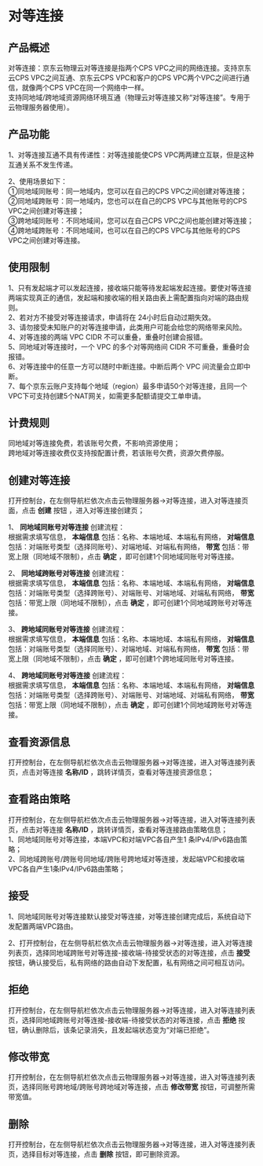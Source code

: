 # 对等连接

## 产品概述

对等连接：京东云物理云对等连接是指两个CPS VPC之间的网络连接。支持京东云CPS VPC之间互通、京东云CPS VPC和客户的CPS VPC两个VPC之间进行通信，就像两个CPS VPC在同一个网络中一样。<br/>
支持同地域/跨地域资源网络环境互通（物理云对等连接又称“对等连接”。专用于云物理服务器使用）。

## 产品功能

1、对等连接互通不具有传递性：对等连接能使CPS VPC两两建立互联，但是这种互通关系不发生传递。<br/>

2、使用场景如下：<br/>
   ①同地域同账号：同一地域内，您可以在自己的CPS VPC之间创建对等连接；<br/>
   ②同地域跨账号：同一地域内，您也可以在自己的CPS VPC与其他账号的CPS VPC之间创建对等连接；<br/>
   ③跨地域同账号：不同地域间，您可以在自己CPS VPC之间也能创建对等连接；<br/>
   ④跨地域跨账号：不同地域间，也可以在自己的CPS VPC与其他账号的CPS VPC之间创建对等连接。<br/>

## 使用限制

1、只有发起端才可以发起连接，接收端只能等待发起端发起连接。要使对等连接两端实现真正的通信，发起端和接收端的相关路由表上需配置指向对端的路由规则。<br/>
2、若对方不接受对等连接请求，申请将在 24小时后自动过期失效。<br/>
3、请勿接受未知账户的对等连接申请，此类用户可能会给您的网络带来风险。<br/>
4、对等连接的两端 VPC CIDR 不可以重叠，重叠时创建会报错。<br/>
5、同地域对等连接时，一个 VPC 的多个对等网络间 CIDR 不可重叠，重叠时会报错。<br/>
6、对等连接中的任意一方可以随时中断连接。中断后两个 VPC 间流量会立即中断。<br/>
7、每个京东云账户支持每个地域（region）最多申请50个对等连接，且同一个VPC下可支持创建5个NAT网关，如需更多配额请提交工单申请。<br/>

## 计费规则

同地域对等连接免费，若该账号欠费，不影响资源使用；<br/>
跨地域对等连接收费仅支持按配置计费，若该账号欠费，资源欠费停服。<br/>

## 创建对等连接

打开控制台，在左侧导航栏依次点击云物理服务器->对等连接，进入对等连接页面，点击 **创建** 按钮 ，进入对等连接创建页；<br/>

1、 **同地域同账号对等连接** 创建流程：<br/>
根据需求填写信息， **本端信息** 包括：名称、本端地域、本端私有网络， **对端信息** 包括：对端账号类型（选择同账号）、对端地域、对端私有网络， **带宽** 包括：带宽上限（同地域不限制），点击 **确定** ，即可创建1个同地域同账号对等连接。<br/>

2、 **同地域跨账号对等连接** 创建流程：<br/>
根据需求填写信息， **本端信息** 包括：名称、本端地域、本端私有网络， **对端信息** 包括：对端账号类型（选择跨账号）、对端账号、对端地域、对端私有网络， **带宽** 包括：带宽上限（同地域不限制），点击 **确定** ，即可创建1个同地域跨账号对等连接。<br/>

3、 **跨地域同账号对等连接** 创建流程：<br/>
根据需求填写信息， **本端信息** 包括：名称、本端地域、本端私有网络， **对端信息** 包括：对端账号类型（选择同账号）、对端地域、对端私有网络， **带宽** 包括：带宽上限（同地域不限制），点击 **确定** ，即可创建1个跨地域同账号对等连接。<br/>

4、 **跨地域同账号对等连接** 创建流程：<br/>
根据需求填写信息， **本端信息** 包括：名称、本端地域、本端私有网络， **对端信息** 包括：对端账号类型（选择跨账号）、对端账号、对端地域、对端私有网络， **带宽** 包括：带宽上限（同地域不限制），点击 **确定** ，即可创建1个同地域跨账号对等连接。<br/>

## 查看资源信息

打开控制台，在左侧导航栏依次点击云物理服务器->对等连接，进入对等连接列表页，点击对等连接 **名称/ID** ，跳转详情页，查看对等连接资源信息；<br/>

## 查看路由策略

打开控制台，在左侧导航栏依次点击云物理服务器->对等连接，进入对等连接列表页，点击对等连接 **名称/ID** ，跳转详情页，查看对等连接路由策略信息；<br/>
1、同地域同账号对等连接，本端VPC和对端VPC各自产生1 条IPv4/IPv6路由策略；<br/>
2、同地域跨账号/跨账号同地域/跨账号跨地域对等连接，发起端VPC和接收端VPC各自产生1条IPv4/IPv6路由策略；<br/>

## 接受

1、同地域同账号对等连接默认接受对等连接，对等连接创建完成后，系统自动下发配置两端VPC路由。<br/>

2、打开控制台，在左侧导航栏依次点击云物理服务器->对等连接，进入对等连接列表页，选择同地域跨账号对等连接-接收端-待接受状态的对等连接，点击 **接受** 按钮，确认接受后，私有网络的路由自动下发配置，私有网络之间可相互访问。<br/>

## 拒绝

打开控制台，在左侧导航栏依次点击云物理服务器->对等连接，进入对等连接列表页，选择同地域跨账号对等连接-接收端-待接受状态的对等连接，点击 **拒绝** 按钮，确认删除后，该条记录消失，且发起端状态变为“对端已拒绝”。<br/>

## 修改带宽

打开控制台，在左侧导航栏依次点击云物理服务器->对等连接，进入对等连接列表页，选择同账号跨地域/跨账号跨地域对等连接，点击 **修改带宽** 按钮，可调整所需带宽值。<br/>

## 删除

打开控制台，在左侧导航栏依次点击云物理服务器->对等连接，进入对等连接列表页，选择目标对等连接，点击 **删除** 按钮，即可删除资源。<br/>
